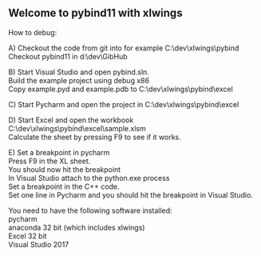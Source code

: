 ## Welcome to pybind11 with xlwings

How to debug:

A) Checkout the code from git into for example C:\dev\xlwings\pybind
   Checkout pybind11 in d:\dev\GibHub

B) Start Visual Studio and open pybind.sln.<br/>
   Build the example project using debug x86<br/>
   Copy example.pyd and example.pdb to C:\dev\xlwings\pybind\excel<br/>

C) Start Pycharm and open the project in C:\dev\xlwings\pybind\excel

D) Start Excel and open the workbook C:\dev\xlwings\pybind\excel\sample.xlsm<br/>
  Calculate the sheet by pressing F9 to see if it works.

E) Set a breakpoint in pycharm<br/>
   Press F9 in the XL sheet.<br/>
   You should now hit the breakpoint<br/>
   In Visual Studio attach to the python.exe process<br/>
   Set a breakpoint in the C++ code.<br/>
   Set one line in Pycharm and you should hit the breakpoint in Visual Studio.

You need to have the following software installed:<br/>
pycharm<br/>
anaconda 32 bit (which includes xlwings)<br/>
Excel 32 bit<br/>
Visual Studio 2017
